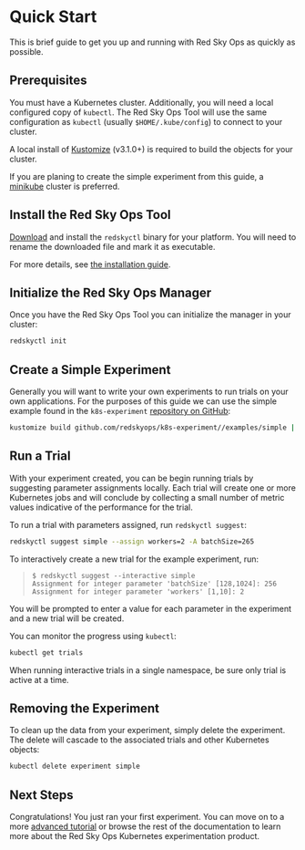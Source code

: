 # Quick Start

This is brief guide to get you up and running with Red Sky Ops as quickly as possible.

## Prerequisites

You must have a Kubernetes cluster. Additionally, you will need a local configured copy of `kubectl`. The Red Sky Ops Tool will use the same configuration as `kubectl` (usually `$HOME/.kube/config`) to connect to your cluster.

A local install of [Kustomize](https://github.com/kubernetes-sigs/kustomize/releases) (v3.1.0+) is required to build the objects for your cluster.

If you are planing to create the simple experiment from this guide, a [minikube](https://kubernetes.io/docs/setup/learning-environment/minikube/) cluster is preferred.

## Install the Red Sky Ops Tool

[Download](https://github.com/redskyops/k8s-experiment/releases) and install the `redskyctl` binary for your platform. You will need to rename the downloaded file and mark it as executable.

For more details, see [the installation guide](install.md).

## Initialize the Red Sky Ops Manager

Once you have the Red Sky Ops Tool you can initialize the manager in your cluster:

<!-- @init -->
```sh
redskyctl init
```

## Create a Simple Experiment

Generally you will want to write your own experiments to run trials on your own applications. For the purposes of this guide we can use the simple example found in the `k8s-experiment` [repository on GitHub](https://github.com/redskyops/k8s-experiment/tree/master/examples/simple):

<!-- @apply -->
```sh
kustomize build github.com/redskyops/k8s-experiment//examples/simple | kubectl apply -f -
```

## Run a Trial

With your experiment created, you can be begin running trials by suggesting parameter assignments locally. Each trial will create one or more Kubernetes jobs and will conclude by collecting a small number of metric values indicative of the performance for the trial.

To run a trial with parameters assigned, run `redskyctl suggest`:

<!-- @manualSuggestion @sleep -->
```sh
redskyctl suggest simple --assign workers=2 -A batchSize=265
```

To interactively create a new trial for the example experiment, run:

> ```
> $ redskyctl suggest --interactive simple
> Assignment for integer parameter 'batchSize' [128,1024]: 256
> Assignment for integer parameter 'workers' [1,10]: 2
> ```

You will be prompted to enter a value for each parameter in the experiment and a new trial will be created.

You can monitor the progress using `kubectl`:

<!-- @getTrials -->
```sh
kubectl get trials
```

When running interactive trials in a single namespace, be sure only trial is active at a time.

## Removing the Experiment

To clean up the data from your experiment, simply delete the experiment. The delete will cascade to the associated trials and other Kubernetes objects:

<!-- @deleteExperiment -->
```sh
kubectl delete experiment simple
```

## Next Steps

Congratulations! You just ran your first experiment. You can move on to a more [advanced tutorial](tutorial.md) or browse the rest of the documentation to learn more about the Red Sky Ops Kubernetes experimentation product.

